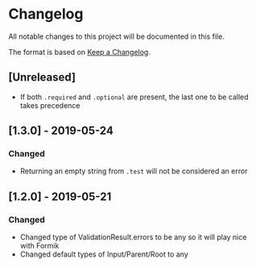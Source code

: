 # Changelog

All notable changes to this project will be documented in this file.

The format is based on [Keep a Changelog](https://keepachangelog.com/en/1.0.0/).

## [Unreleased]

- If both `.required` and `.optional` are present, the last one to be called takes precedence

## [1.3.0] - 2019-05-24

### Changed

- Returning an empty string from `.test` will not be considered an error

## [1.2.0] - 2019-05-21

### Changed

- Changed type of ValidationResult.errors to be any so it will play nice with Formik
- Changed default types of Input/Parent/Root to any
